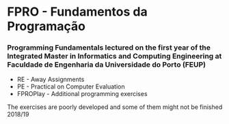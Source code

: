 # FPRO - Fundamentos da Programação
### Programming Fundamentals lectured on the first year of the Integrated Master in Informatics and Computing Engineering at Faculdade de Engenharia da Universidade do Porto (FEUP)

* RE - Away Assignments
* PE - Practical on Computer Evaluation
* FPROPlay - Additional programming exercises

The exercises are poorly developed and some of them might not be finished\
2018/19
